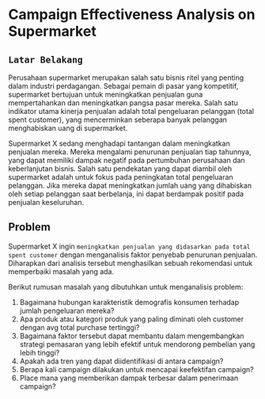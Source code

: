# Campaign Effectiveness Analysis on Supermarket
## `Latar Belakang`

Perusahaan supermarket merupakan salah satu bisnis ritel yang penting dalam industri perdagangan. Sebagai pemain di pasar yang kompetitif, supermarket bertujuan untuk meningkatkan penjualan guna mempertahankan dan meningkatkan pangsa pasar mereka. Salah satu indikator utama kinerja penjualan adalah total pengeluaran pelanggan (total spent customer), yang mencerminkan seberapa banyak pelanggan menghabiskan uang di supermarket.

Supermarket X sedang menghadapi tantangan dalam meningkatkan penjualan mereka. Mereka mengalami penurunan penjualan tiap tahunnya, yang dapat memiliki dampak negatif pada pertumbuhan perusahaan dan keberlanjutan bisnis. Salah satu pendekatan yang dapat diambil oleh supermarket adalah untuk fokus pada peningkatan total pengeluaran pelanggan. Jika mereka dapat meningkatkan jumlah uang yang dihabiskan oleh setiap pelanggan saat berbelanja, ini dapat berdampak positif pada penjualan keseluruhan. 

## Problem
Supermarket X ingin `meningkatkan penjualan yang didasarkan pada total spent customer` dengan menganalisis faktor penyebab penurunan penjualan. Diharapkan dari analisis tersebut menghasilkan sebuah rekomendasi untuk memperbaiki masalah yang ada.

Berikut rumusan masalah yang dibutuhkan untuk menganalisis problem:
1. Bagaimana hubungan karakteristik demografis konsumen terhadap jumlah pengeluaran mereka? 
2. Apa produk atau kategori produk yang paling diminati oleh customer dengan avg total purchase tertinggi? 
3. Bagaimana faktor tersebut dapat membantu dalam mengembangkan strategi pemasaran yang lebih efektif untuk mendorong pembelian yang lebih tinggi?
4. Apakah ada tren yang dapat diidentifikasi di antara campaign?
5. Berapa kali campaign dilakukan untuk mencapai keefektifan campaign?
6. Place mana yang memberikan dampak terbesar dalam penerimaan campaign?

